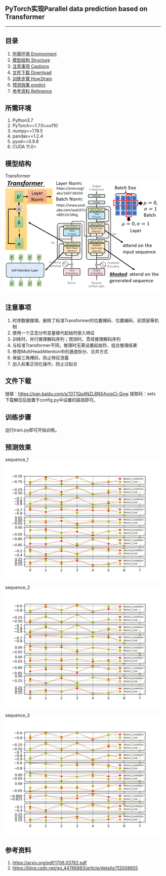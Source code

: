 ﻿## PyTorch实现Parallel data prediction based on Transformer
---

## 目录
1. [所需环境 Environment](#所需环境)
2. [模型结构 Structure](#模型结构)
3. [注意事项 Cautions](#注意事项)
4. [文件下载 Download](#文件下载)
5. [训练步骤 How2train](#训练步骤)
6. [预测效果 predict](#位置编码)
7. [参考资料 Reference](#参考资料)

## 所需环境
1. Python3.7
2. PyTorch>=1.7.0+cu110
3. numpy==1.19.5
4. pandas==1.2.4
5. pyod==0.9.8
6. CUDA 11.0+  

## 模型结构
Transformer  
![image](https://github.com/JJASMINE22/Transformer_for_data_prediction/blob/main/structure/structure.png)

## 注意事项
1. 时序数据推理，删除了标准Transformer的位置掩码、位置编码、前馈层等机制
2. 使用一个正态分布变量替代起始符嵌入特征
3. 训练时，并行推理解码序列；预测时，贯续推理解码序列
4. 与标准Transformer不同，推理时无需设置起始符、组合推理结果
5. 修改MultiHeadAttention中的通道拆分、合并方式
6. 保留三角掩码，防止特征泄露
7. 加入权重正则化操作，防止过拟合

## 文件下载    
链接：https://pan.baidu.com/s/13T1Qs4NZL8NS4yoxCi-Qyw 
提取码：sets 
下载解压后放置于config.py中设置的路径即可。

## 训练步骤
运行train.py即可开始训练。  

## 预测效果
sequence_1  
![image](https://github.com/JJASMINE22/Transformer_for_data_prediction/blob/main/sample/prediction_seq0.jpg)  

sequence_2  
![image](https://github.com/JJASMINE22/Transformer_for_data_prediction/blob/main/sample/prediction_seq1.jpg) 

sequence_3  
![image](https://github.com/JJASMINE22/Transformer_for_data_prediction/blob/main/sample/prediction_seq2.jpg)  

## 参考资料
1. https://arxiv.org/pdf/1706.03762.pdf  
2. https://blog.csdn.net/qq_44766883/article/details/112008655

